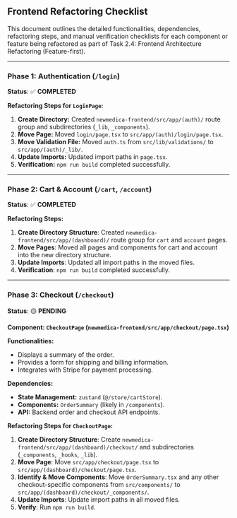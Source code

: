 ## Frontend Refactoring Checklist

This document outlines the detailed functionalities, dependencies, refactoring steps, and manual verification checklists for each component or feature being refactored as part of Task 2.4: Frontend Architecture Refactoring (Feature-first).

---

### Phase 1: Authentication (`/login`)

**Status**: ✅ **COMPLETED**

**Refactoring Steps for `LoginPage`:**
1.  **Create Directory:** Created `newmedica-frontend/src/app/(auth)/` route group and subdirectories (`_lib`, `_components`).
2.  **Move Page:** Moved `login/page.tsx` to `src/app/(auth)/login/page.tsx`.
3.  **Move Validation File:** Moved `auth.ts` from `src/lib/validations/` to `src/app/(auth)/_lib/`.
4.  **Update Imports:** Updated import paths in `page.tsx`.
5.  **Verification:** `npm run build` completed successfully.

---

### Phase 2: Cart & Account (`/cart`, `/account`)

**Status**: ✅ **COMPLETED**

**Refactoring Steps:**
1.  **Create Directory Structure**: Created `newmedica-frontend/src/app/(dashboard)/` route group for `cart` and `account` pages.
2.  **Move Pages**: Moved all pages and components for cart and account into the new directory structure.
3.  **Update Imports**: Updated all import paths in the moved files.
4.  **Verification**: `npm run build` completed successfully.

---

### Phase 3: Checkout (`/checkout`)

**Status**: 🟡 **PENDING**

**Component: `CheckoutPage` (`newmedica-frontend/src/app/checkout/page.tsx`)**

**Functionalities:**
*   Displays a summary of the order.
*   Provides a form for shipping and billing information.
*   Integrates with Stripe for payment processing.

**Dependencies:**
*   **State Management:** `zustand` (`@/store/cartStore`).
*   **Components:** `OrderSummary` (likely in `/components`).
*   **API:** Backend order and checkout API endpoints.

**Refactoring Steps for `CheckoutPage`:**
1.  **Create Directory Structure**: Create `newmedica-frontend/src/app/(dashboard)/checkout/` and subdirectories (`_components`, `_hooks`, `_lib`).
2.  **Move Page**: Move `src/app/checkout/page.tsx` to `src/app/(dashboard)/checkout/page.tsx`.
3.  **Identify & Move Components**: Move `OrderSummary.tsx` and any other checkout-specific components from `src/components/` to `src/app/(dashboard)/checkout/_components/`.
4.  **Update Imports**: Update import paths in all moved files.
5.  **Verify**: Run `npm run build`.